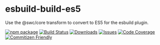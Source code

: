 # esbuild-build-es5

Use the @swc/core transform to convert to ES5 for the esbuild plugin.

[![npm package][npm-img]][npm-url]
[![Build Status][build-img]][build-url]
[![Downloads][downloads-img]][downloads-url]
[![Issues][issues-img]][issues-url]
[![Code Coverage][codecov-img]][codecov-url]
[![Commitizen Friendly][commitizen-img]][commitizen-url]

[build-img]: https://github.com/noyobo/oxc-import-tramsformer/actions/workflows/ci.yml/badge.svg
[build-url]: https://github.com/noyobo/oxc-import-tramsformer/actions/workflows/ci.yml
[downloads-img]: https://img.shields.io/npm/dt/oxc-import-tramsformer
[downloads-url]: https://www.npmtrends.com/oxc-import-tramsformer
[npm-img]: https://img.shields.io/npm/v/oxc-import-tramsformer
[npm-url]: https://www.npmjs.com/package/oxc-import-tramsformer
[issues-img]: https://img.shields.io/github/issues/noyobo/oxc-import-tramsformer
[issues-url]: https://github.com/noyobo/oxc-import-tramsformer/issues
[codecov-img]: https://codecov.io/gh/noyobo/oxc-import-tramsformer/branch/main/graph/badge.svg
[codecov-url]: https://codecov.io/gh/noyobo/oxc-import-tramsformer
[commitizen-img]: https://img.shields.io/badge/commitizen-friendly-brightgreen.svg
[commitizen-url]: http://commitizen.github.io/cz-cli/
